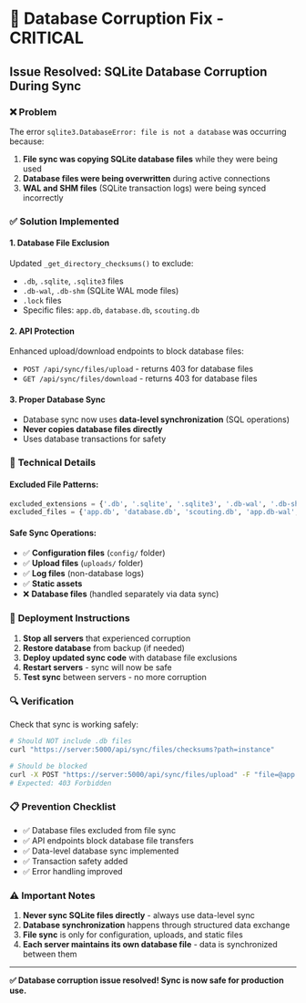 # 🚨 Database Corruption Fix - CRITICAL

## Issue Resolved: SQLite Database Corruption During Sync

### ❌ **Problem**
The error `sqlite3.DatabaseError: file is not a database` was occurring because:

1. **File sync was copying SQLite database files** while they were being used
2. **Database files were being overwritten** during active connections
3. **WAL and SHM files** (SQLite transaction logs) were being synced incorrectly

### ✅ **Solution Implemented**

#### 1. **Database File Exclusion**
Updated `_get_directory_checksums()` to exclude:
- `.db`, `.sqlite`, `.sqlite3` files
- `.db-wal`, `.db-shm` (SQLite WAL mode files)
- `.lock` files
- Specific files: `app.db`, `database.db`, `scouting.db`

#### 2. **API Protection**
Enhanced upload/download endpoints to block database files:
- `POST /api/sync/files/upload` - returns 403 for database files
- `GET /api/sync/files/download` - returns 403 for database files

#### 3. **Proper Database Sync**
- Database sync now uses **data-level synchronization** (SQL operations)
- **Never copies database files directly**
- Uses database transactions for safety

### 🔧 **Technical Details**

#### Excluded File Patterns:
```python
excluded_extensions = {'.db', '.sqlite', '.sqlite3', '.db-wal', '.db-shm', '.lock'}
excluded_files = {'app.db', 'database.db', 'scouting.db', 'app.db-wal', 'app.db-shm'}
```

#### Safe Sync Operations:
- ✅ **Configuration files** (`config/` folder)
- ✅ **Upload files** (`uploads/` folder) 
- ✅ **Log files** (non-database logs)
- ✅ **Static assets**
- ❌ **Database files** (handled separately via data sync)

### 🚀 **Deployment Instructions**

1. **Stop all servers** that experienced corruption
2. **Restore database** from backup (if needed)
3. **Deploy updated sync code** with database file exclusions
4. **Restart servers** - sync will now be safe
5. **Test sync** between servers - no more corruption

### 🔍 **Verification**

Check that sync is working safely:
```bash
# Should NOT include .db files
curl "https://server:5000/api/sync/files/checksums?path=instance"

# Should be blocked
curl -X POST "https://server:5000/api/sync/files/upload" -F "file=@app.db"
# Expected: 403 Forbidden
```

### 📋 **Prevention Checklist**

- ✅ Database files excluded from file sync
- ✅ API endpoints block database file transfers  
- ✅ Data-level database sync implemented
- ✅ Transaction safety added
- ✅ Error handling improved

### ⚠️ **Important Notes**

1. **Never sync SQLite files directly** - always use data-level sync
2. **Database synchronization** happens through structured data exchange
3. **File sync** is only for configuration, uploads, and static files
4. **Each server maintains its own database file** - data is synchronized between them

---

**✅ Database corruption issue resolved! Sync is now safe for production use.**
